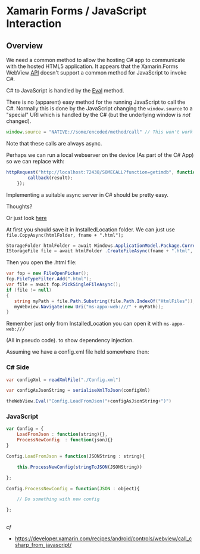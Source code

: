 # Xamarin Forms / JavaScript Interaction

## Overview

We need a common method to allow the hosting C# app to communicate with the hosted HTML5 application.
It appears that the Xamarin.Forms WebView [API](https://developer.xamarin.com/api/type/Xamarin.Forms.WebView/) doesn't support a common method for JavaScript to invoke C#.

C# to JavaScript is handled by the [Eval](https://developer.xamarin.com/api/member/Xamarin.Forms.WebView.Eval/p/System.String/) method.

There is no (apparent) easy method for the running JavaScript to call the C#. Normally this is done by the JavaScript changing the `window.source` to a "special" URI which is
handled by the C# (but the underlying window is *not* changed).

```javascript
window.source = "NATIVE://some/encoded/method/call" // This won't work
```

Note that these calls are always async.

Perhaps we can run a local webserver on the device (As part of the C# App) so we can replace with:

```javascript
httpRequest("http://localhost:72438/SOMECALL?function=getimdb", function(result){
        callback(result);
    });
```

Implementing a suitable async server in C# should be pretty easy.

Thoughts?

Or just look [here](https://developer.xamarin.com/guides/xamarin-forms/application-fundamentals/custom-renderer/hybridwebview/)


At first you should save it in InstalledLocation folder. We can just use  `file.CopyAsync(htmlFolder, fname + ".html");`

```csharp
StorageFolder htmlFolder = await Windows.ApplicationModel.Package.Current.InstalledLocation.CreateFolderAsync(@"HtmlFiles", CreationCollisionOption.GenerateUniqueName);
IStorageFile file = await htmlFolder .CreateFileAsync(fname + ".html", CreationCollisionOption.GenerateUniqueName);
```

Then you  open the .html file:

```csharp
var fop = new FileOpenPicker();
fop.FileTypeFilter.Add(".html");
var file = await fop.PickSingleFileAsync();
if (file != null)
{
   string myPath = file.Path.Substring(file.Path.IndexOf("HtmlFiles"));
   myWebview.Navigate(new Uri("ms-appx-web:///" + myPath));
}
```

Remember just only from InstalledLocation you can open it with `ms-appx-web:///`

(All in pseudo code). to show dependency injection.

Assuming we have a config.xml file held somewhere then:

### C# Side

```csharp
var configXml = readXmlFile("./Config.xml")

var configAsJsonString = serialiseXmlToJson(configXml)

theWebView.Eval("Config.LoadFromJson("+configAsJsonString+")")
```

### JavaScript

```javascript
var Config = {
    LoadFromJson : function(string){},
    ProcessNewConfig  : function(json){}
}

Config.LoadFromJson = function(JSONString : string){

    this.ProcessNewConfig(stringToJSON(JSONString))

};

Config.ProcessNewConfig = function(JSON : object){

    // Do something with new config

};
    
```

_cf_

 * https://developer.xamarin.com/recipes/android/controls/webview/call_csharp_from_javascript/